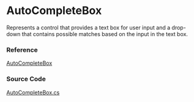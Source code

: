 # AutoCompleteBox

Represents a control that provides a text box for user input and a drop-down that contains possible matches based on the input in the text box.

### Reference 

[AutoCompleteBox](http://reference.avaloniaui.net/api/Avalonia.Controls/AutoCompleteBox/)

### Source Code

[AutoCompleteBox.cs](https://github.com/AvaloniaUI/Avalonia/blob/master/src/Avalonia.Controls/AutoCompleteBox/AutoCompleteBox.cs)

